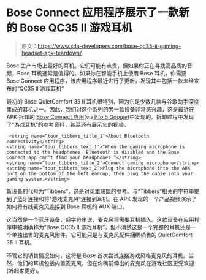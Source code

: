 # Bose Connect 应用程序展示了一款新的 Bose QC35 II 游戏耳机

> 原文：<https://www.xda-developers.com/bose-qc35-ii-gaming-headset-apk-teardown/>

Bose 生产市场上最好的耳机。它们可能有点贵，但如果你正在寻找高品质的音频，Bose 耳机通常是值得的。如果你在智能手机上使用 Bose 耳机，你需要 Bose Connect 应用程序，该应用程序最近进行了更新，发现其中包括一款未经宣布的“QC35 II 游戏耳机”

最初的 Bose QuietComfort 35 II 耳机很特别，因为它是少数几款与谷歌助手深度集成的耳机之一。因此，我们对这个系列的另一款设备非常感兴趣，这是最近在 APK 拆卸的 [Bose Connect 应用](https://play.google.com/store/apps/details?id=com.bose.monet)(via[*9 to 5 Google*](https://9to5google.com/2020/06/09/bose-qc35-ii-gaming-headset-variant-video/))中发现的。拆卸过程中发现了“游戏耳机”的参考资料，甚至还有展示它的视频。

```
 <string name=”tour_tibbers_title_1″>About Bluetooth connectivity</string>
<string name=”tour_tibbers_text_1″>”When the gaming microphone is connected to the headphones, Bluetooth is disabled and the Bose Connect app can’t find your headphones.”</string>
<string name=”tour_tibbers_title_2″>Connect gaming microphone</string>
<string name=”tour_tibbers_text_2″>Plug the microphone into the AUX port on the bottom of the left earcup, then plug the cable into your gaming system.</string> 
```

新设备的代号为“Tibbers”，这是对英雄联盟的参考。与“Tibbers”相关的字符串提到了蓝牙连接和将“游戏麦克风”连接到耳机。在 APK 发现的一个产品视频演示了如何将有线麦克风连接到 Bose 耳机的 AUX 端口。

这当然是一个蓝牙设备，但字符串说，麦克风将需要耳机插入。这款设备在应用程序中被明确称为“Bose QC35 II 游戏耳机”，但不清楚这是一个完整的耳机还是一个单独出售的麦克风附件。它可能只是与麦克风配件捆绑销售的 QuietComfort 35 II 耳机。

不管它的销售情况如何，这将是 Bose 首次尝试连接游戏风格麦克风的耳机。当然，他们的耳机包括内置麦克风，但在你嘴前伸出的麦克风在游戏社区更受欢迎(听起来更好)。
